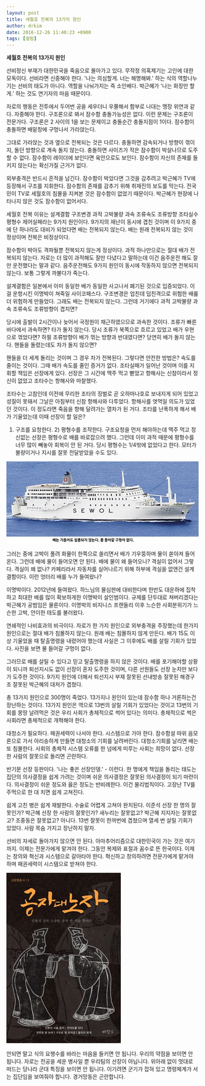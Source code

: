 ```yaml
---
layout: post
title: 세월호 전복의 13가지 원인
author: drkim
date: 2016-12-26 11:40:23 +0900
tags: [컬럼]
---
```

**세월호 전복의 13가지 원인**

  


선비정신 부재가 대한민국을 죽음으로 몰아가고 있다. 무작정 의혹제기는 고인에 대한 모독이다. 선비라면 신중해야 한다. '나는 의심할게. 너는 해명해봐.' 하는 식의 역할나누기는 선비의 태도가 아니다. 역할을 나눠가지는 즉 소인배다. 박근혜가 '나는 화장만 할게.' 하는 것도 연기자의 마음 때문이다. 

  


자로의 행동은 전투에서 두어번 공을 세우더니 우쭐해서 함부로 나대는 맹장 위연과 같다. 자중해야 한다. 구조론으로 봐서 잠수함 충돌가능성은 없다. 이런 문제는 구조론이 전문가다. 구조론은 2 사이의 1을 보는 문제이고 충돌순간 충돌지점이 1이다. 잠수함이 충돌하면 배밑창에 구멍나서 가라앉는다.

  


그대로 가라앉는 것과 옆으로 전복되는 것은 다르다. 충돌하면 감속되거나 방향이 꺾이지, 돌던 방향으로 계속 돌지 않는다. 충돌하면 사이즈가 작은 잠수함이 박살나므로 도주할 수 없다. 잠수함이 레이더에 보인다면 육안으로도 보인다. 잠수함이 자신의 존재를 들키지 않는다는 확신가질 근거가 없다. 

  


외부충격은 반드시 흔적을 남긴다. 잠수함이 박았다면 그것을 감추려고 박근혜가 TV에 등장해서 구조를 지휘한다. 잠수함의 존재를 감추기 위해 취재진의 보도를 막는다. 전국민이 TV로 세월호의 침몰을 지켜본 것은 잠수함이 없었기 때문이다. 박근혜가 현장에 나타나지 않은 것도 잠수함이 없어서다. 

  


세월호 전복 이유는 설계결함 구조변경 과적 고박불량 과속 조류속도 조류방향 조타실수 평형수 제어실패라는 9가지 원인이다. 9가지의 재난이 동시에 겹친 것이며 이 9가지 중에 단 하나라도 대비가 되었다면 배는 전복되지 않는다. 배는 원래 전복되지 않는 것이 정상이며 전복은 비정상이다. 

  


잠수함이 박아도 격파될뿐 전복되지 않는게 정상이다. 과적 하나만으로는 절대 배가 전복되지 않는다. 자로는 더 많이 과적해도 잘만 다녔다고 말하는데 이건 음주운전 해도 잘만 운전했다는 말과 같다. 음주운전해도 9가지 원인이 동시에 작동하지 않으면 전복되지 않는다. 보통 그렇게 까불다가 죽는다. 

  


설계결함은 일본에서 이미 동일한 배가 동일한 사고나서 폐기된 것으로 입증되었다. 이걸 운항시킨 이명박이 쳐죽일 사이코패스다. 구조변경은 업친데 덥친격으로 위험한 배룰 더 위험하게 만들었다. 그래도 배는 전복되지 않는다. 그런데 거기에다 과적 고박불량 과속 조류속도 조류방향이 겹치면? 

  


당시에 출발이 2시간이나 늦어서 국정원이 채근하였으므로 과속한 것이다. 조류가 빠른 바다에서 과속하면? 타가 돌지 않는다. 당시 조류가 북쪽으로 흐르고 있었고 배가 우현으로 꺾었다면? 하필 조류방향이 배가 꺾는 방향과 반대였다면? 당연히 배가 돌지 않는다. 핸들을 돌렸는데도 차가 돌지 않으면?

  


핸들을 더 세게 돌리는 것이며 그 경우 차가 전복된다. 그렇다면 안전한 방법은? 속도를 줄이는 것이다. 그때 배가 속도를 줄인 증거가 없다. 조타실패가 일어난 것이며 이를 지휘할 책임은 선장에게 있다. 선장은 그 시간에 맥주 먹고 뻗었고 항해사는 신참이라서 정신이 없었고 조타수는 항해사와 마찰했다.

  


조타수는 고참인데 이전에 무리한 조타의 징벌로 곧 오하마나호로 보내지게 되어 있었고 성질이 못돼서 그날은 아침부터 신참 항해사와 다투었다. 항해사를 엿먹일 의도가 있었던 것이다. 이 정도라면 죽음을 향해 달려가는 열차가 된 거다. 조타를 난폭하게 해서 배가 기울었는데 이때 선장이 할 일은?

  


1) 구조를 요청한다. 2) 평형수를 조작한다. 구조요청을 먼저 해야하는데 맥주 먹고 정신없는 선장은 평형수로 배를 바로잡으려 했다. 그런데 이미 과적 때문에 평형수를 너무 많이 빼놓아 회복이 안 된 거다. 당시 평형수는 1/4밖에 없었다고 한다. 모터가 불량이거나 지시를 잘못 전달받았을 수도 있다. 

  




![](/files/attach/images/199/456/792/zz.jpg) 

  


그러는 중에 고박이 풀려 화물이 한쪽으로 쏠리면서 배가 기우뚱하며 물이 쏟아져 들어온다. 그런데 배에 물이 들어오면 안 된다. 배에 물이 왜 들어오나? 격실이 없어서 그렇다. 격실이 왜 없나? 카페리라서 자동차를 실어나르기 위해 하부에 격실을 없앤건 설계결함이다. 이런 엉터리 배를 누가 들여왔나? 

  


이명박이다. 2012년에 들여왔다. 하느님의 물심판에 대비한다며 한반도 대운하에 집착하고 최대한 배를 많이 확보하게한 이명박이 살인범이다. 규제를 단두대로 쳐버리겠다는 박근혜가 공범임은 물론이다. 이명박의 비지니스 프렌들리 이후 느슨한 사회분위기가 느슨한 고박, 안이한 태도를 불러왔다. 

  


연쇄적인 나비효과의 비극이다. 자로가 한 가지 원인으로 외부충격을 주장했는데 한가지 원인으로는 절대 배가 침몰하지 않는다. 원래 배는 침몰하지 않게 만든다. 배가 15도 이상 기울었을 때 탈출명령을 내렸어야 했는데 사실은 그 이후에도 배를 살릴 기회가 있었다. 사진을 보면 물 들어갈 구멍이 없다.

  


그러므로 배를 살릴 수 있다고 믿고 탈출명령을 하지 않은 것이다. 배를 포기해야할 상황이 되니까 퇴선지시도 없이 선장이 혼자 도주한 것이며, 다른 선원들도 선장 눈치만 보다가 도주한 것이다. 9가지 원인에 더해서 퇴선지시 부재 잘못된 선내방송 잘못된 해경구조 잘못된 박근혜의 대처가 겹쳤다. 

  


총 13가지 원인으로 300명이 죽었다. 13가지나 원인이 있는데 잠수함 하나 거론하는건 장난하는 것이다. 13가지 원인은 역으로 13번의 살릴 기회가 있었다는 것이고 13번의 기회를 몽땅 날려먹은 것은 우리 사회가 총체적으로 썩어 있다는 의미다. 총체적으로 썩은 사회라면 총체적으로 개혁해야 한다. 

  


대청소가 필요하다. 패권세력이 나서야 한다. 시스템으로 가야 한다. 잠수함설 따위 음모론으로 가서 아리송하게 만들면 대청소의 기회를 날려버린다. 대청소기회를 날리면 배는 또 침몰한다. 사회의 총체적 시스템 오류를 한 넘에게 미루는 사회는 희망이 없다. 선장 한 사람의 잘못으로 돌리면 곤란하다. 

  


반기문 선장 등판이다. '나는 좋은 선장인뎅.' - 이런다. 한 명에게 책임을 돌리는 태도는 집단의 의사결정을 쉽게 가려는 것이며 쉬운 의사결정은 잘못된 의사결정이 되기 마련이다. 의사결정이 쉬운 정도와 옳은 정도는 반비례한다. 이건 물리법칙이다. 고장난 TV를 주먹으로 한 대 치면 쉽게 고쳐진다. 

  


쉽게 고친 병은 쉽게 재발한다. 수술로 어렵게 고쳐야 완치된다. 이준석 선장 한 명의 잘못인가? 박근혜 선장 한 사람의 잘못인가? 새누리는 잘못없고? 박근혜 지지자는 잘못없고? 조중동은 잘못없고? 아니다. 13번 잘못이 한꺼번에 겹쳤으며 열세 번 살릴 기회가 있었다. 사람 목숨 가지고 장난하지 말자. 

  


선비의 자세로 돌아가지 않으면 안 된다. 아마추어리즘으로 대한민국이 가는 것은 여기까지. 이제는 전문가에게 맡겨야 한다. 그동안 복제와 표절과 꼼수로 뜬 한국이다. 이제는 창의와 혁신과 시스템으로 갈아타야 한다. 혁신하고 창의하려면 전문가에게 맡겨야 하며 패권세력이 시스템으로 받쳐야 한다. 

  


  



![](/files/attach/images/199/456/792/555.jpg)   


  


안되면 말고 식의 요행수를 바라는 마음을 들키면 안 됩니다. 우리의 약점을 보이면 안 됩니다. 자로는 전공을 세운 병사일 뿐 우리팀의 선장이 아닙니다. 위아래 없이 멋대로 떠드는 당나라 군대 특징을 보이면 안 됩니다. 이기려면 군기가 잡혀 있고 명령체계가 서는 집단임을 보여줘야 합니다. 경거망동은 곤란합니다.